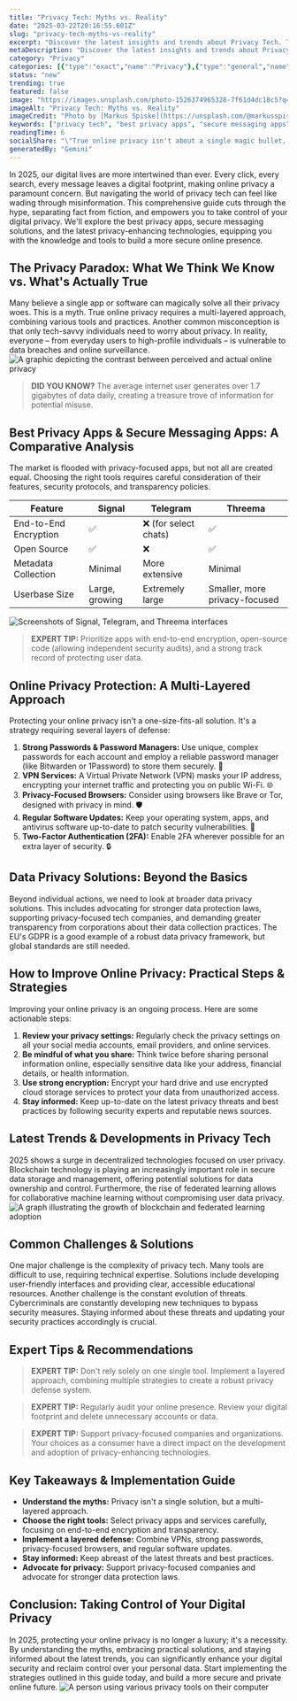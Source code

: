 ```yaml
---
title: "Privacy Tech: Myths vs. Reality"
date: "2025-03-22T20:16:55.601Z"
slug: "privacy-tech-myths-vs-reality"
excerpt: "Discover the latest insights and trends about Privacy Tech. This comprehensive guide covers everything you need to know about Privacy Tech in 2025."
metaDescription: "Discover the latest insights and trends about Privacy Tech. This comprehensive guide covers everything you need to know about Privacy Tech in 2025."
category: "Privacy"
categories: [{"type":"exact","name":"Privacy"},{"type":"general","name":"Cybersecurity"},{"type":"medium","name":"Data Security"},{"type":"specific","name":"Encryption"},{"type":"niche","name":"Homomorphic Encryption"}]
status: "new"
trending: true
featured: false
image: "https://images.unsplash.com/photo-1526374965328-7f61d4dc18c5?q=85&w=1200&fit=max&fm=webp&auto=compress"
imageAlt: "Privacy Tech: Myths vs. Reality"
imageCredit: "Photo by [Markus Spiske](https://unsplash.com/@markusspiske) on Unsplash"
keywords: ["privacy tech", "best privacy apps", "secure messaging apps", "online privacy protection", "data privacy solutions", "how to improve online privacy", "privacy enhancing technologies", "buy privacy software", "privacy tech companies", "protect online privacy"]
readingTime: 6
socialShare: "\"True online privacy isn't about a single magic bullet, but a multi-layered defense strategy.  Stop chasing mythical solutions and start building a real-world shield against data breaches.\""
generatedBy: "Gemini"
---
```




In 2025, our digital lives are more intertwined than ever.  Every click, every search, every message leaves a digital footprint, making online privacy a paramount concern.  But navigating the world of privacy tech can feel like wading through misinformation. This comprehensive guide cuts through the hype, separating fact from fiction, and empowers you to take control of your digital privacy.  We'll explore the best privacy apps, secure messaging solutions, and the latest privacy-enhancing technologies, equipping you with the knowledge and tools to build a more secure online presence.

## The Privacy Paradox: What We Think We Know vs. What's Actually True

Many believe a single app or software can magically solve all their privacy woes.  This is a myth.  True online privacy requires a multi-layered approach, combining various tools and practices.  Another common misconception is that only tech-savvy individuals need to worry about privacy.  In reality, everyone – from everyday users to high-profile individuals – is vulnerable to data breaches and online surveillance. ![A graphic depicting the contrast between perceived and actual online privacy](https://images.unsplash.com/photo-1526374965328-7f61d4dc18c5?q=85&w=1200&fit=max&fm=webp&auto=compress)

> **DID YOU KNOW?**  The average internet user generates over 1.7 gigabytes of data daily, creating a treasure trove of information for potential misuse.

## Best Privacy Apps & Secure Messaging Apps: A Comparative Analysis

The market is flooded with privacy-focused apps, but not all are created equal.  Choosing the right tools requires careful consideration of their features, security protocols, and transparency policies.

| Feature          | Signal                               | Telegram                             | Threema                               |
|-----------------|--------------------------------------|--------------------------------------|---------------------------------------|
| End-to-End Encryption | ✅                                   | ❌ (for select chats)                 | ✅                                    |
| Open Source       | ✅                                   | ❌                                    | ✅                                    |
| Metadata Collection | Minimal                              | More extensive                        | Minimal                              |
| Userbase Size     | Large, growing                        | Extremely large                      | Smaller, more privacy-focused         |

![Screenshots of Signal, Telegram, and Threema interfaces](https://images.unsplash.com/photo-1484662020986-75935d2ebc66?q=85&w=1200&fit=max&fm=webp&auto=compress)

> **EXPERT TIP:**  Prioritize apps with end-to-end encryption, open-source code (allowing independent security audits), and a strong track record of protecting user data.

## Online Privacy Protection: A Multi-Layered Approach

Protecting your online privacy isn't a one-size-fits-all solution. It's a strategy requiring several layers of defense:

1. **Strong Passwords & Password Managers:** Use unique, complex passwords for each account and employ a reliable password manager (like Bitwarden or 1Password) to store them securely. 🔑
2. **VPN Services:** A Virtual Private Network (VPN) masks your IP address, encrypting your internet traffic and protecting you on public Wi-Fi. 🌐
3. **Privacy-Focused Browsers:** Consider using browsers like Brave or Tor, designed with privacy in mind. 🛡️
4. **Regular Software Updates:** Keep your operating system, apps, and antivirus software up-to-date to patch security vulnerabilities. 🔄
5. **Two-Factor Authentication (2FA):** Enable 2FA wherever possible for an extra layer of security.  🔒

## Data Privacy Solutions: Beyond the Basics

Beyond individual actions, we need to look at broader data privacy solutions.  This includes advocating for stronger data protection laws, supporting privacy-focused tech companies, and demanding greater transparency from corporations about their data collection practices.  The EU's GDPR is a good example of a robust data privacy framework, but global standards are still needed.

## How to Improve Online Privacy: Practical Steps & Strategies

Improving your online privacy is an ongoing process. Here are some actionable steps:

1. **Review your privacy settings:**  Regularly check the privacy settings on all your social media accounts, email providers, and online services.
2. **Be mindful of what you share:** Think twice before sharing personal information online, especially sensitive data like your address, financial details, or health information.
3. **Use strong encryption:** Encrypt your hard drive and use encrypted cloud storage services to protect your data from unauthorized access.
4. **Stay informed:** Keep up-to-date on the latest privacy threats and best practices by following security experts and reputable news sources.

## Latest Trends & Developments in Privacy Tech

2025 shows a surge in decentralized technologies focused on user privacy.  Blockchain technology is playing an increasingly important role in secure data storage and management, offering potential solutions for data ownership and control.  Furthermore, the rise of federated learning allows for collaborative machine learning without compromising user data privacy.  ![A graph illustrating the growth of blockchain and federated learning adoption](https://images.unsplash.com/photo-1451187580459-43490279c0fa?q=85&w=1200&fit=max&fm=webp&auto=compress)

## Common Challenges & Solutions

One major challenge is the complexity of privacy tech.  Many tools are difficult to use, requiring technical expertise.  Solutions include developing user-friendly interfaces and providing clear, accessible educational resources. Another challenge is the constant evolution of threats.  Cybercriminals are constantly developing new techniques to bypass security measures.  Staying informed about these threats and updating your security practices accordingly is crucial.

## Expert Tips & Recommendations

> **EXPERT TIP:** Don't rely solely on one single tool.  Implement a layered approach, combining multiple strategies to create a robust privacy defense system.

> **EXPERT TIP:**  Regularly audit your online presence.  Review your digital footprint and delete unnecessary accounts or data.

> **EXPERT TIP:** Support privacy-focused companies and organizations.  Your choices as a consumer have a direct impact on the development and adoption of privacy-enhancing technologies.

## Key Takeaways & Implementation Guide

*   **Understand the myths:**  Privacy isn't a single solution, but a multi-layered approach.
*   **Choose the right tools:** Select privacy apps and services carefully, focusing on end-to-end encryption and transparency.
*   **Implement a layered defense:**  Combine VPNs, strong passwords, privacy-focused browsers, and regular software updates.
*   **Stay informed:**  Keep abreast of the latest threats and best practices.
*   **Advocate for privacy:** Support privacy-focused companies and advocate for stronger data protection laws.

## Conclusion: Taking Control of Your Digital Privacy

In 2025, protecting your online privacy is no longer a luxury; it's a necessity. By understanding the myths, embracing practical solutions, and staying informed about the latest trends, you can significantly enhance your digital security and reclaim control over your personal data. Start implementing the strategies outlined in this guide today, and build a more secure and private online future.  ![A person using various privacy tools on their computer](https://images.unsplash.com/photo-1487058792275-0ad4aaf24ca7?q=85&w=1200&fit=max&fm=webp&auto=compress)

